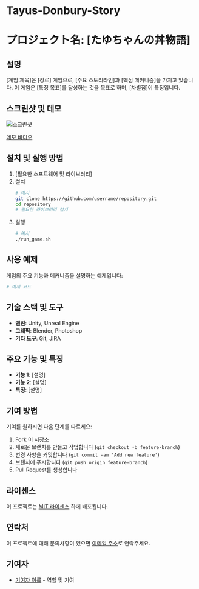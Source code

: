 # Tayus-Donbury-Story

# プロジェクト名: [たゆちゃんの丼物語]

## 설명
[게임 제목]은 [장르] 게임으로, [주요 스토리라인]과 [핵심 메커니즘]을 가지고 있습니다. 이 게임은 [특정 목표]를 달성하는 것을 목표로 하며, [차별점]이 특징입니다.

## 스크린샷 및 데모

![스크린샷](링크/스크린샷.png)

[데모 비디오](https://youtube.com/your-demo)

## 설치 및 실행 방법

1. [필요한 소프트웨어 및 라이브러리]
2. 설치
   ```bash
   # 예시
   git clone https://github.com/username/repository.git
   cd repository
   # 필요한 라이브러리 설치
   ```
3. 실행
   ```bash
   # 예시
   ./run_game.sh
   ```

## 사용 예제
게임의 주요 기능과 메커니즘을 설명하는 예제입니다:
```python
# 예제 코드
```

## 기술 스택 및 도구
- **엔진**: Unity, Unreal Engine
- **그래픽**: Blender, Photoshop
- **기타 도구**: Git, JIRA

## 주요 기능 및 특징
- **기능 1**: [설명]
- **기능 2**: [설명]
- **특징**: [설명]

## 기여 방법
기여를 원하시면 다음 단계를 따르세요:
1. Fork 이 저장소
2. 새로운 브랜치를 만들고 작업합니다 (`git checkout -b feature-branch`)
3. 변경 사항을 커밋합니다 (`git commit -am 'Add new feature'`)
4. 브랜치에 푸시합니다 (`git push origin feature-branch`)
5. Pull Request를 생성합니다

## 라이센스
이 프로젝트는 [MIT 라이센스](LICENSE) 하에 배포됩니다.

## 연락처
이 프로젝트에 대해 문의사항이 있으면 [이메일 주소](mailto:example@example.com)로 연락주세요.

## 기여자
- [기여자 이름](https://github.com/기여자-프로필) - 역할 및 기여
```
